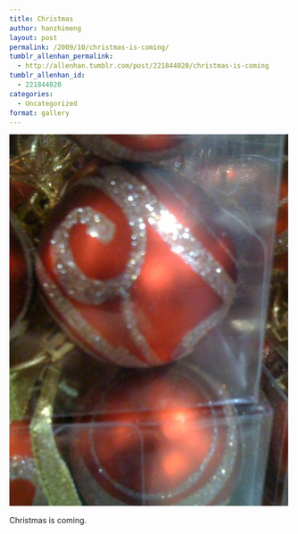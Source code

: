```yaml
---
title: Christmas
author: hanzhimeng
layout: post
permalink: /2009/10/christmas-is-coming/
tumblr_allenhan_permalink:
  - http://allenhan.tumblr.com/post/221844020/christmas-is-coming
tumblr_allenhan_id:
  - 221844020
categories:
  - Uncategorized
format: gallery
---
```

[<img class="alignnone size-full wp-image-466" alt="tumblr_ks0x3wRSsu1qzkacto1_" src="/images/uploads/2013/03/tumblr_ks0x3wRSsu1qzkacto1_.jpg" width="500" height="667" />][1]

Christmas is coming.

 [1]: /images/uploads/2013/03/tumblr_ks0x3wRSsu1qzkacto1_.jpg
